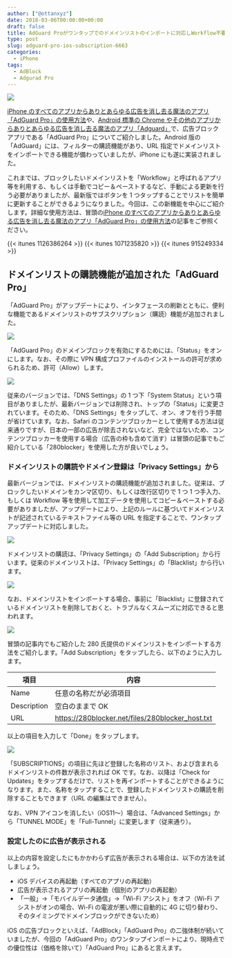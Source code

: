 ```yaml
---
author: ["@ottanxyz"]
date: 2018-03-06T00:00:00+00:00
draft: false
title: AdGuard Proがワンタップでのドメインリストのインポートに対応しWorkflow不要でより便利に！
type: post
slug: adguard-pro-ios-subscription-6663
categories:
  - iPhone
tags:
  - AdBlock
  - Adgurad Pro
---
```


![](/uploads/2018/03/180306-5a9e87c72f100.jpg)

[iPhone のすべてのアプリからありとあらゆる広告を消し去る魔法のアプリ「AdGuard Pro」の使用方法](/posts/2017/12/adguard-pro-vpn-adblock-6486/)や、[Android 標準の Chrome やその他のアプリからありとあらゆる広告を消し去る魔法のアプリ「Adguard」](/posts/2017/05/android-chrome-all-apps-ads-block-adguard-5815/)で、広告ブロックアプリである「AdGuard Pro」についてご紹介しました。Android 版の「AdGuard」には、フィルターの購読機能があり、URL 指定でドメインリストをインポートできる機能が備わっていましたが、iPhone にも遂に実装されました。

これまでは、ブロックしたいドメインリストを「Workflow」と呼ばれるアプリ等を利用する、もしくは手動でコピー＆ペーストするなど、手動による更新を行う必要がありましたが、最新版ではボタンを 1 つタップすることでリストを簡単に更新することができるようになりました。今回は、この新機能を中心にご紹介します。詳細な使用方法は、冒頭の[iPhone のすべてのアプリからありとあらゆる広告を消し去る魔法のアプリ「AdGuard Pro」の使用方法](/posts/2017/12/adguard-pro-vpn-adblock-6486/)の記事をご参照ください。

{{< itunes 1126386264 >}}
{{< itunes 1071235820 >}}
{{< itunes 915249334 >}}

## ドメインリストの購読機能が追加された「AdGuard Pro」

「AdGuard Pro」がアップデートにより、インタフェースの刷新とともに、便利な機能であるドメインリストのサブスクリプション（購読）機能が追加されました。

![](/uploads/2018/03/180306-5a9e87d275e5c.png)

「AdGuard Pro」のドメインブロックを有効にするためには、「Status」をオンにします。なお、その際に VPN 構成プロファイルのインストールの許可が求められるため、許可（Allow）します。

![](/uploads/2018/03/180306-5a9e87da2b753.png)

従来のバージョンでは、「DNS Settings」の 1 つ下「System Status」という項目がありましたが、最新バージョンでは削除され、トップの「Status」に変更されています。そのため、「DNS Settings」をタップして、オン、オフを行う手間が省けています。なお、Safari のコンテンツブロッカーとして使用する方法は従来通りですが、日本の一部の広告が除去されないなど、完全ではないため、コンテンツブロッカーを使用する場合（広告の枠も含めて消す）は冒頭の記事でもご紹介している「280blocker」を使用した方が良いでしょう。

### ドメインリストの購読やドメイン登録は「Privacy Settings」から

最新バージョンでは、ドメインリストの購読機能が追加されました。従来は、ブロックしたいドメインをカンマ区切り、もしくは改行区切りで 1 つ 1 つ手入力、もしくは Workflow 等を使用して加工データを使用してコピー＆ペーストする必要がありましたが、アップデートにより、上記のルールに基づいてドメインリストが記述されているテキストファイル等の URL を指定することで、ワンタップアップデートに対応しました。

![](/uploads/2018/03/180306-5a9e87e0ec1af.png)

ドメインリストの購読は、「Privacy Settings」の「Add Subscription」から行います。従来のドメインリストは、「Privacy Settings」の「Blacklist」から行います。

![](/uploads/2018/03/180306-5a9e8801b6026.png)

なお、ドメインリストをインポートする場合、事前に「Blacklist」に登録されているドメインリストを削除しておくと、トラブルなくスムーズに対応できると思われます。

![](/uploads/2018/03/180306-5a9e87e8680c7.png)

冒頭の記事内でもご紹介した 280 氏提供のドメインリストをインポートする方法をご紹介します。「Add Subscription」をタップしたら、以下のように入力します。

| 項目        | 内容                                             |
| ----------- | ------------------------------------------------ |
| Name        | 任意の名称だが必須項目                           |
| Description | 空白のままで OK                                  |
| URL         | https://280blocker.net/files/280blocker_host.txt |

以上の項目を入力して「Done」をタップします。

![](/uploads/2018/03/180306-5a9e87f09ec39.png)

「SUBSCRIPTIONS」の項目に先ほど登録した名称のリスト、および含まれるドメインリストの件数が表示されれば OK です。なお、以降は「Check for Updates」をタップするだけで、リストを再インポートすることができるようになります。また、名称をタップすることで、登録したドメインリストの購読を削除することもできます（URL の編集はできません）。

なお、VPN アイコンを消したい（iOS11〜）場合は、「Advanced Settings」から「TUNNEL MODE」を「Full-Tunnel」に変更します（従来通り）。

### 設定したのに広告が表示される

以上の内容を設定したにもかかわらず広告が表示される場合は、以下の方法を試しましょう。

- iOS デバイスの再起動（すべてのアプリの再起動）
- 広告が表示されるアプリの再起動（個別のアプリの再起動）
- 「一般」→「モバイルデータ通信」→「Wi-Fi アシスト」をオフ（Wi-Fi アシストがオンの場合、Wi-Fi の電波が悪い際に自動的に 4G に切り替わり、そのタイミングでドメインブロックができないため）

iOS の広告ブロックといえば、「AdBlock」「AdGuard Pro」の二強体制が続いていましたが、今回の「AdGuard Pro」のワンタップインポートにより、現時点での優位性は（価格を除いて）「AdGuard Pro」にあると言えます。
